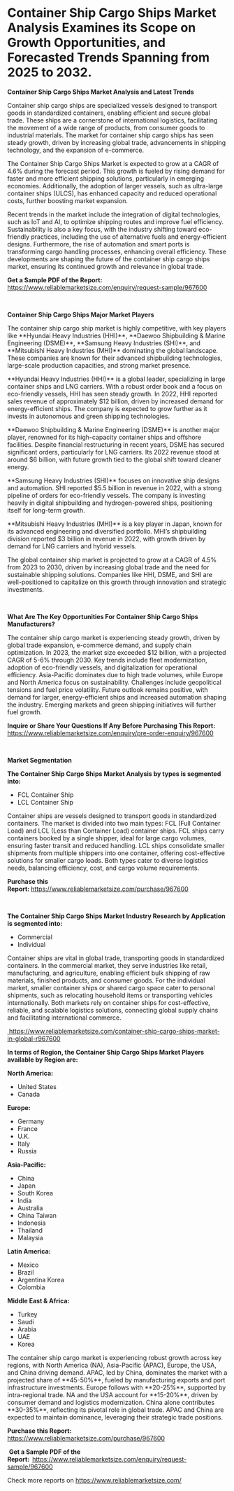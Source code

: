 <p><h1>Container Ship Cargo Ships Market Analysis Examines its Scope on Growth Opportunities, and Forecasted Trends Spanning from 2025 to 2032.</h1></p><p><strong>Container Ship Cargo Ships Market Analysis and Latest Trends</strong></p>
<p><p>Container ship cargo ships are specialized vessels designed to transport goods in standardized containers, enabling efficient and secure global trade. These ships are a cornerstone of international logistics, facilitating the movement of a wide range of products, from consumer goods to industrial materials. The market for container ship cargo ships has seen steady growth, driven by increasing global trade, advancements in shipping technology, and the expansion of e-commerce.</p><p>The Container Ship Cargo Ships Market is expected to grow at a CAGR of 4.6% during the forecast period. This growth is fueled by rising demand for faster and more efficient shipping solutions, particularly in emerging economies. Additionally, the adoption of larger vessels, such as ultra-large container ships (ULCS), has enhanced capacity and reduced operational costs, further boosting market expansion.</p><p>Recent trends in the market include the integration of digital technologies, such as IoT and AI, to optimize shipping routes and improve fuel efficiency. Sustainability is also a key focus, with the industry shifting toward eco-friendly practices, including the use of alternative fuels and energy-efficient designs. Furthermore, the rise of automation and smart ports is transforming cargo handling processes, enhancing overall efficiency. These developments are shaping the future of the container ship cargo ships market, ensuring its continued growth and relevance in global trade.</p></p>
<p><strong>Get a Sample PDF of the Report:&nbsp;</strong> <a href="https://www.reliablemarketsize.com/enquiry/request-sample/967600?utm_campaign=1836&utm_medium=2&utm_source=Github&utm_content=ia&utm_term=20012025&utm_id=container-ship-cargo-ships">https://www.reliablemarketsize.com/enquiry/request-sample/967600</a></p>
<p>&nbsp;</p>
<p><strong>Container Ship Cargo Ships Major Market Players</strong></p>
<p><p>The container ship cargo ship market is highly competitive, with key players like **Hyundai Heavy Industries (HHI)**, **Daewoo Shipbuilding & Marine Engineering (DSME)**, **Samsung Heavy Industries (SHI)**, and **Mitsubishi Heavy Industries (MHI)** dominating the global landscape. These companies are known for their advanced shipbuilding technologies, large-scale production capacities, and strong market presence.</p><p>**Hyundai Heavy Industries (HHI)** is a global leader, specializing in large container ships and LNG carriers. With a robust order book and a focus on eco-friendly vessels, HHI has seen steady growth. In 2022, HHI reported sales revenue of approximately $12 billion, driven by increased demand for energy-efficient ships. The company is expected to grow further as it invests in autonomous and green shipping technologies.</p><p>**Daewoo Shipbuilding & Marine Engineering (DSME)** is another major player, renowned for its high-capacity container ships and offshore facilities. Despite financial restructuring in recent years, DSME has secured significant orders, particularly for LNG carriers. Its 2022 revenue stood at around $6 billion, with future growth tied to the global shift toward cleaner energy.</p><p>**Samsung Heavy Industries (SHI)** focuses on innovative ship designs and automation. SHI reported $5.5 billion in revenue in 2022, with a strong pipeline of orders for eco-friendly vessels. The company is investing heavily in digital shipbuilding and hydrogen-powered ships, positioning itself for long-term growth.</p><p>**Mitsubishi Heavy Industries (MHI)** is a key player in Japan, known for its advanced engineering and diversified portfolio. MHI’s shipbuilding division reported $3 billion in revenue in 2022, with growth driven by demand for LNG carriers and hybrid vessels.</p><p>The global container ship market is projected to grow at a CAGR of 4.5% from 2023 to 2030, driven by increasing global trade and the need for sustainable shipping solutions. Companies like HHI, DSME, and SHI are well-positioned to capitalize on this growth through innovation and strategic investments.</p></p>
<p>&nbsp;</p>
<p><strong>What Are The Key Opportunities For Container Ship Cargo Ships Manufacturers?</strong></p>
<p><p>The container ship cargo market is experiencing steady growth, driven by global trade expansion, e-commerce demand, and supply chain optimization. In 2023, the market size exceeded $12 billion, with a projected CAGR of 5-6% through 2030. Key trends include fleet modernization, adoption of eco-friendly vessels, and digitalization for operational efficiency. Asia-Pacific dominates due to high trade volumes, while Europe and North America focus on sustainability. Challenges include geopolitical tensions and fuel price volatility. Future outlook remains positive, with demand for larger, energy-efficient ships and increased automation shaping the industry. Emerging markets and green shipping initiatives will further fuel growth.</p></p>
<p><strong>Inquire or Share Your Questions If Any Before Purchasing This Report:</strong> <a href="https://www.reliablemarketsize.com/enquiry/pre-order-enquiry/967600?utm_campaign=1836&utm_medium=2&utm_source=Github&utm_content=ia&utm_term=20012025&utm_id=container-ship-cargo-ships">https://www.reliablemarketsize.com/enquiry/pre-order-enquiry/967600</a></p>
<p>&nbsp;</p>
<p><strong>Market Segmentation</strong></p>
<p><strong>The Container Ship Cargo Ships Market Analysis by types is segmented into:</strong></p>
<p><ul><li>FCL Container Ship</li><li>LCL Container Ship</li></ul></p>
<p><p>Container ships are vessels designed to transport goods in standardized containers. The market is divided into two main types: FCL (Full Container Load) and LCL (Less than Container Load) container ships. FCL ships carry containers booked by a single shipper, ideal for large cargo volumes, ensuring faster transit and reduced handling. LCL ships consolidate smaller shipments from multiple shippers into one container, offering cost-effective solutions for smaller cargo loads. Both types cater to diverse logistics needs, balancing efficiency, cost, and cargo volume requirements.</p></p>
<p><strong>Purchase this Report:&nbsp;</strong><a href="https://www.reliablemarketsize.com/purchase/967600?utm_campaign=1836&utm_medium=2&utm_source=Github&utm_content=ia&utm_term=20012025&utm_id=container-ship-cargo-ships">https://www.reliablemarketsize.com/purchase/967600</a></p>
<p>&nbsp;</p>
<p><strong>The Container Ship Cargo Ships Market Industry Research by Application is segmented into:</strong></p>
<p><ul><li>Commercial</li><li>Individual</li></ul></p>
<p><p>Container ships are vital in global trade, transporting goods in standardized containers. In the commercial market, they serve industries like retail, manufacturing, and agriculture, enabling efficient bulk shipping of raw materials, finished products, and consumer goods. For the individual market, smaller container ships or shared cargo space cater to personal shipments, such as relocating household items or transporting vehicles internationally. Both markets rely on container ships for cost-effective, reliable, and scalable logistics solutions, connecting global supply chains and facilitating international commerce.</p></p>
<p><a href="https://www.reliablemarketsize.com/container-ship-cargo-ships-market-in-global-r967600?utm_campaign=1836&utm_medium=2&utm_source=Github&utm_content=ia&utm_term=20012025&utm_id=container-ship-cargo-ships">&nbsp;https://www.reliablemarketsize.com/container-ship-cargo-ships-market-in-global-r967600</a></p>
<p><strong>In terms of Region, the Container Ship Cargo Ships Market Players available by Region are:</strong></p>
<p>
    <p> <strong> North America: </strong>
        <ul>
            <li>United States</li>
            <li>Canada</li>
        </ul>
        </p> 
    <p> <strong> Europe: </strong>
        <ul>
            <li>Germany</li>
            <li>France</li>
            <li>U.K.</li>
            <li>Italy</li>
            <li>Russia</li>
        </ul>
        </p> 
    <p> <strong> Asia-Pacific: </strong>
        <ul>
            <li>China</li>
            <li>Japan</li>
            <li>South Korea</li>
            <li>India</li>
            <li>Australia</li>
            <li>China Taiwan</li>
            <li>Indonesia</li>
            <li>Thailand</li>
            <li>Malaysia</li>
        </ul>
        </p> 
    <p> <strong> Latin America: </strong>
        <ul>
            <li>Mexico</li>
            <li>Brazil</li>
            <li>Argentina Korea</li>
            <li>Colombia</li>
        </ul>
        </p> 
    <p> <strong> Middle East & Africa: </strong>
        <ul>
            <li>Turkey</li>
            <li>Saudi</li>
            <li>Arabia</li>
            <li>UAE</li>
            <li>Korea</li>
        </ul>
    </p>
    </p>
<p><p>The container ship cargo market is experiencing robust growth across key regions, with North America (NA), Asia-Pacific (APAC), Europe, the USA, and China driving demand. APAC, led by China, dominates the market with a projected share of **45-50%**, fueled by manufacturing exports and port infrastructure investments. Europe follows with **20-25%**, supported by intra-regional trade. NA and the USA account for **15-20%**, driven by consumer demand and logistics modernization. China alone contributes **30-35%**, reflecting its pivotal role in global trade. APAC and China are expected to maintain dominance, leveraging their strategic trade positions.</p></p>
<p><strong>Purchase this Report: </strong><a href="https://www.reliablemarketsize.com/purchase/967600?utm_campaign=1836&utm_medium=2&utm_source=Github&utm_content=ia&utm_term=20012025&utm_id=container-ship-cargo-ships">https://www.reliablemarketsize.com/purchase/967600</a></p>
<p>&nbsp;<strong>Get a Sample PDF of the Report:&nbsp;&nbsp;</strong><a href="https://www.reliablemarketsize.com/enquiry/request-sample/967600?utm_campaign=1836&utm_medium=2&utm_source=Github&utm_content=ia&utm_term=20012025&utm_id=container-ship-cargo-ships">https://www.reliablemarketsize.com/enquiry/request-sample/967600</a></p>
<p><strong></strong></p>
<p>Check more reports on <a href="https://www.reliablemarketsize.com/?utm_campaign=1836&utm_medium=2&utm_source=Github&utm_content=ia&utm_term=20012025&utm_id=container-ship-cargo-ships">https://www.reliablemarketsize.com/</a></p>